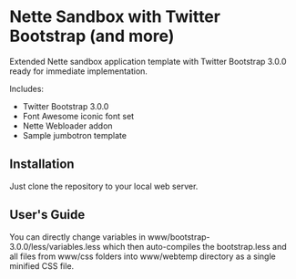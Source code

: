 Nette Sandbox with Twitter Bootstrap (and more)
===============================================

Extended Nette sandbox application template with Twitter Bootstrap 3.0.0 ready for immediate implementation.

Includes:

- Twitter Bootstrap 3.0.0
- Font Awesome iconic font set
- Nette Webloader addon 
- Sample jumbotron template


Installation
------------

Just clone the repository to your local web server.


User's Guide
------------

You can directly change variables in www/bootstrap-3.0.0/less/variables.less which then auto-compiles the bootstrap.less and all files from www/css folders into www/webtemp directory as a single minified CSS file.